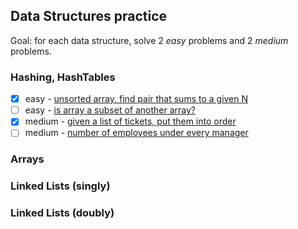 ## Data Structures practice

Goal: for each data structure, solve 2 *easy* problems and 2 *medium* problems.

### Hashing, HashTables
- [x] easy - [unsorted array, find pair that sums to a given N](https://www.techiedelight.com/find-pair-with-given-sum-array/)
- [ ] easy - [is array a subset of another array?](https://www.geeksforgeeks.org/find-whether-an-array-is-subset-of-another-array-set-1/?ref=lbp)
- [x] medium - [given a list of tickets, put them into order](https://www.geeksforgeeks.org/find-itinerary-from-a-given-list-of-tickets/?ref=lbp)
- [ ] medium - [number of employees under every manager](https://www.geeksforgeeks.org/find-number-of-employees-under-every-manager/?ref=lbp)

### Arrays

### Linked Lists (singly)

### Linked Lists (doubly)



### 
